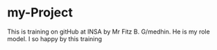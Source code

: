 # my-Project
This is training on gitHub at INSA by Mr Fitz B. G/medhin. He is my role model.
I so happy by this training
